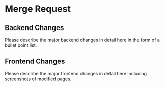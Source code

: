# Merge Request

## Backend Changes

Please describe the major backend changes in detail here in the form of a bullet point list.

## Frontend Changes

Please describe the major frontend changes in detail here including screenshots of modified pages.